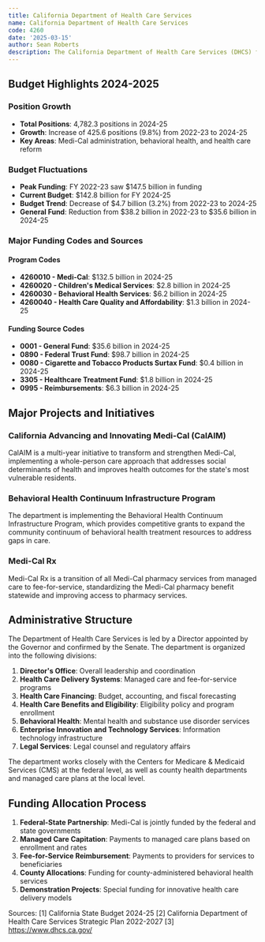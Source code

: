 ```yaml
---
title: California Department of Health Care Services
name: California Department of Health Care Services
code: 4260
date: '2025-03-15'
author: Sean Roberts
description: The California Department of Health Care Services (DHCS) finances and administers a number of individual health care service delivery programs, including Medi-Cal, which provides health care services to low-income persons and families.
---
```


## Budget Highlights 2024-2025

### Position Growth
- **Total Positions**: 4,782.3 positions in 2024-25
- **Growth**: Increase of 425.6 positions (9.8%) from 2022-23 to 2024-25
- **Key Areas**: Medi-Cal administration, behavioral health, and health care reform

### Budget Fluctuations
- **Peak Funding**: FY 2022-23 saw $147.5 billion in funding
- **Current Budget**: $142.8 billion for FY 2024-25
- **Budget Trend**: Decrease of $4.7 billion (3.2%) from 2022-23 to 2024-25
- **General Fund**: Reduction from $38.2 billion in 2022-23 to $35.6 billion in 2024-25

### Major Funding Codes and Sources

#### Program Codes
- **4260010 - Medi-Cal**: $132.5 billion in 2024-25
- **4260020 - Children's Medical Services**: $2.8 billion in 2024-25
- **4260030 - Behavioral Health Services**: $6.2 billion in 2024-25
- **4260040 - Health Care Quality and Affordability**: $1.3 billion in 2024-25

#### Funding Source Codes
- **0001 - General Fund**: $35.6 billion in 2024-25
- **0890 - Federal Trust Fund**: $98.7 billion in 2024-25
- **0080 - Cigarette and Tobacco Products Surtax Fund**: $0.4 billion in 2024-25
- **3305 - Healthcare Treatment Fund**: $1.8 billion in 2024-25
- **0995 - Reimbursements**: $6.3 billion in 2024-25

## Major Projects and Initiatives

### California Advancing and Innovating Medi-Cal (CalAIM)

CalAIM is a multi-year initiative to transform and strengthen Medi-Cal, implementing a whole-person care approach that addresses social determinants of health and improves health outcomes for the state's most vulnerable residents.

### Behavioral Health Continuum Infrastructure Program

The department is implementing the Behavioral Health Continuum Infrastructure Program, which provides competitive grants to expand the community continuum of behavioral health treatment resources to address gaps in care.

### Medi-Cal Rx

Medi-Cal Rx is a transition of all Medi-Cal pharmacy services from managed care to fee-for-service, standardizing the Medi-Cal pharmacy benefit statewide and improving access to pharmacy services.

## Administrative Structure

The Department of Health Care Services is led by a Director appointed by the Governor and confirmed by the Senate. The department is organized into the following divisions:

1. **Director's Office**: Overall leadership and coordination
2. **Health Care Delivery Systems**: Managed care and fee-for-service programs
3. **Health Care Financing**: Budget, accounting, and fiscal forecasting
4. **Health Care Benefits and Eligibility**: Eligibility policy and program enrollment
5. **Behavioral Health**: Mental health and substance use disorder services
6. **Enterprise Innovation and Technology Services**: Information technology infrastructure
7. **Legal Services**: Legal counsel and regulatory affairs

The department works closely with the Centers for Medicare & Medicaid Services (CMS) at the federal level, as well as county health departments and managed care plans at the local level.

## Funding Allocation Process

1. **Federal-State Partnership**: Medi-Cal is jointly funded by the federal and state governments
2. **Managed Care Capitation**: Payments to managed care plans based on enrollment and rates
3. **Fee-for-Service Reimbursement**: Payments to providers for services to beneficiaries
4. **County Allocations**: Funding for county-administered behavioral health services
5. **Demonstration Projects**: Special funding for innovative health care delivery models

Sources:
[1] California State Budget 2024-25
[2] California Department of Health Care Services Strategic Plan 2022-2027
[3] https://www.dhcs.ca.gov/ 